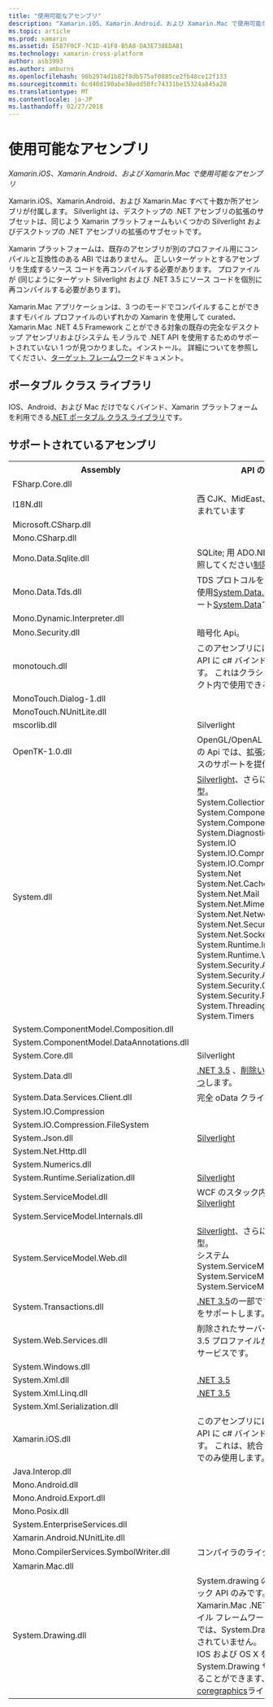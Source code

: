 ```yaml
---
title: "使用可能なアセンブリ"
description: "Xamarin.iOS、Xamarin.Android、および Xamarin.Mac で使用可能なアセンブリ"
ms.topic: article
ms.prod: xamarin
ms.assetid: E587F0CF-7C1D-41F8-B5A8-DA3E738EDA81
ms.technology: xamarin-cross-platform
author: asb3993
ms.author: amburns
ms.openlocfilehash: 98b2974d1b82f8db575af0885ce2fb48ce12f133
ms.sourcegitcommit: 6cd40d190abe38edd50fc74331be15324a845a28
ms.translationtype: MT
ms.contentlocale: ja-JP
ms.lasthandoff: 02/27/2018
---
```

# <a name="available-assemblies"></a>使用可能なアセンブリ

_Xamarin.iOS、Xamarin.Android、および Xamarin.Mac で使用可能なアセンブリ_

Xamarin.iOS、Xamarin.Android、および Xamarin.Mac すべて十数か所アセンブリが付属します。 Silverlight は、デスクトップの .NET アセンブリの拡張のサブセットは、同じよう Xamarin プラットフォームもいくつかの Silverlight およびデスクトップの .NET アセンブリの拡張のサブセットです。

Xamarin プラットフォームは、既存のアセンブリが別のプロファイル用にコンパイルと互換性のある ABI ではありません。 正しいターゲットとするアセンブリを生成するソース コードを再コンパイルする必要があります。 プロファイルが (同じようにターゲット Silverlight および .NET 3.5 にソース コードを個別に再コンパイルする必要があります)。

Xamarin.Mac アプリケーションは、3 つのモードでコンパイルすることができますモバイル プロファイルのいずれかの Xamarin を使用して curated、Xamarin.Mac .NET 4.5 Framework ことができる対象の既存の完全なデスクトップ アセンブリおよびシステム モノラルで .NET API を使用するためのサポートされていない 1 つが見つかりました。インストール。 詳細についてを参照してください、[ターゲット フレームワーク](~/mac/platform/target-framework.md)ドキュメント。


## <a name="portable-class-libraries"></a>ポータブル クラス ライブラリ
 
IOS、Android、および Mac だけでなくバインド、Xamarin プラットフォームを利用できる[.NET ポータブル クラス ライブラリ](~/cross-platform/app-fundamentals/pcl.md)です。

## <a name="supported-assemblies"></a>サポートされているアセンブリ

<style type="text/css"> .tg {罫線-折りたたみ: 折りたたみ; 境界線-間隔: 0;} .tg td {パディング: 10 px 5 px; 境界線-幅: 1px; オーバーフロー: 非表示になります word-break: normal;} .tg th {フォント-重み: 標準; padding: 10 px 5 px; 境界線-幅: 1px; オーバーフロー: 非表示になります。 word-break: normal;} .tg .tg zx05。{フォントの太さ: 太字; 背景色: #d1d9dd; 垂直位置揃え: 上部} .tg .tg w6qd {背景色: #91e2f4; テキスト配置: 中央以外の垂直位置揃え: 上部} .tg .tg yw4l {垂直位置揃え: 上部} .tg .tg q3ci {背景色: #cfefa7; テキスト配置: 中央揃えです。垂直位置揃え: top} .tg .tg p7et {背景色: #cec0ec; テキスト配置: 中央以外の垂直位置揃え: top} </style>
<table class="tg">
  <tr>
    <th class="tg-zx05">Assembly</th>
    <th class="tg-zx05">API の互換性</th>
    <th class="tg-zx05">Xamarin.iOS</th>
    <th class="tg-zx05">Xamarin.Android</th>
    <th class="tg-zx05">Xamarin.Mac</th>
  </tr>
  <tr>
    <td class="tg-yw4l">FSharp.Core.dll</td>
    <td class="tg-yw4l"></td>
    <td class="tg-w6qd">✓</td>
    <td class="tg-q3ci">✓</td>
    <td class="tg-p7et">✓</td>
  </tr>
  <tr>
    <td class="tg-yw4l">l18N.dll</td>
    <td class="tg-yw4l">西 CJK、MidEast、まれで、他が含まれています</td>
    <td class="tg-w6qd">✓</td>
    <td class="tg-q3ci">✓</td>
    <td class="tg-p7et">✓</td>
  </tr>
  <tr>
    <td class="tg-yw4l">Microsoft.CSharp.dll</td>
    <td class="tg-yw4l"></td>
    <td class="tg-w6qd">✓</td>
    <td class="tg-q3ci">✓</td>
    <td class="tg-p7et">✓</td>
  </tr>
  <tr>
    <td class="tg-yw4l">Mono.CSharp.dll</td>
    <td class="tg-yw4l"></td>
    <td class="tg-w6qd">✓</td>
    <td class="tg-q3ci">✓</td>
    <td class="tg-p7et">✓</td>
  </tr>
  <tr>
    <td class="tg-yw4l">Mono.Data.Sqlite.dll</td>
    <td class="tg-yw4l">SQLite; 用 ADO.NET プロバイダー参照してください<a href="~/ios/data-cloud/system.data.md">制限</a>です。</td>
    <td class="tg-w6qd">✓</td>
    <td class="tg-q3ci">✓</td>
    <td class="tg-p7et">✓</td>
  </tr>
  <tr>
    <td class="tg-yw4l">Mono.Data.Tds.dll</td>
    <td class="tg-yw4l">TDS プロトコルをサポートします。使用<a href="https://developer.xamarin.com/api/namespace/System.Data.SqlClient/">System.Data.SqlClient</a>内でサポート<a href="https://developer.xamarin.com/api/namespace/System.Data/">System.Data</a>です。</td>
    <td class="tg-w6qd">✓</td>
    <td class="tg-q3ci">✓</td>
    <td class="tg-p7et">✓</td>
  </tr>
  <tr>
    <td class="tg-yw4l">Mono.Dynamic.Interpreter.dll</td>
    <td class="tg-yw4l"></td>
    <td class="tg-w6qd">✓</td>
    <td class="tg-yw4l"></td>
    <td class="tg-yw4l"></td>
  </tr>
  <tr>
    <td class="tg-yw4l">Mono.Security.dll</td>
    <td class="tg-yw4l">暗号化 Api。</td>
    <td class="tg-w6qd">✓</td>
    <td class="tg-q3ci">✓</td>
    <td class="tg-p7et">✓</td>
  </tr>
  <tr>
    <td class="tg-yw4l">monotouch.dll</td>
    <td class="tg-yw4l">このアセンブリには、CocoaTouch API に c# バインドが含まれています。 これはクラシック iOS プロジェクト内で使用できるのみです。</td>
    <td class="tg-w6qd">✓</td>
    <td class="tg-yw4l"></td>
    <td class="tg-yw4l"></td>
  </tr>
  <tr>
    <td class="tg-yw4l">MonoTouch.Dialog-1.dll</td>
    <td class="tg-yw4l"></td>
    <td class="tg-w6qd">✓</td>
    <td class="tg-yw4l"></td>
    <td class="tg-yw4l"></td>
  </tr>
  <tr>
    <td class="tg-yw4l">MonoTouch.NUnitLite.dll</td>
    <td class="tg-yw4l"></td>
    <td class="tg-w6qd">✓</td>
    <td class="tg-yw4l"></td>
    <td class="tg-yw4l"></td>
  </tr>
  <tr>
    <td class="tg-yw4l">mscorlib.dll</td>
    <td class="tg-yw4l"><a ref="https://msdn.microsoft.com/en-us/library/cc838194(VS.95).aspx">Silverlight</a></td>
    <td class="tg-w6qd">✓</td>
    <td class="tg-q3ci">✓</td>
    <td class="tg-p7et">✓</td>
  </tr>
  <tr>
    <td class="tg-yw4l">OpenTK-1.0.dll</td>
    <td class="tg-yw4l">OpenGL/OpenAL オブジェクト指向の Api では、拡張が iPhone デバイスのサポートを提供します。</td>
    <td class="tg-w6qd">✓</td>
    <td class="tg-q3ci">✓</td>
    <td class="tg-p7et">✓</td>
  </tr>
  <tr>
    <td class="tg-yw4l">System.dll</td>
    <td class="tg-yw4l"><a href="https://msdn.microsoft.com/en-us/library/cc838194(VS.95).aspx">Silverlight</a>、さらに次の名前空間の型。<br>System.Collections.Specialized<br>System.ComponentModel<br>System.ComponentModel.Design<br>System.Diagnostics<br>System.IO<br>System.IO.Compression<br>System.IO.Compression.FileSystem<br>System.Net<br>System.Net.Cache<br>System.Net.Mail<br>System.Net.Mime<br>System.Net.NetworkInformation<br>System.Net.Security<br>System.Net.Sockets<br>System.Runtime.InteropServices<br>System.Runtime.Versioning<br>System.Security.AccessControl<br>System.Security.Authentication<br>System.Security.Cryptography<br>System.Security.Permissions<br>System.Threading<br>System.Timers</td>
    <td class="tg-w6qd">✓</td>
    <td class="tg-q3ci">✓</td>
    <td class="tg-p7et">✓</td>
  </tr>
  <tr>
    <td class="tg-yw4l">System.ComponentModel.Composition.dll</td>
    <td class="tg-yw4l"></td>
    <td class="tg-w6qd">✓</td>
    <td class="tg-q3ci">✓</td>
    <td class="tg-p7et">✓</td>
  </tr>
  <tr>
    <td class="tg-yw4l">System.ComponentModel.DataAnnotations.dll</td>
    <td class="tg-yw4l"></td>
    <td class="tg-w6qd">✓</td>
    <td class="tg-q3ci">✓</td>
    <td class="tg-p7et">✓</td>
  </tr>
  <tr>
    <td class="tg-yw4l">System.Core.dll</td>
    <td class="tg-yw4l"><a ref="https://msdn.microsoft.com/en-us/library/cc838194(VS.95).aspx">Silverlight</a></td>
    <td class="tg-w6qd">✓</td>
    <td class="tg-q3ci">✓</td>
    <td class="tg-p7et">✓</td>
  </tr>
  <tr>
    <td class="tg-yw4l">System.Data.dll</td>
    <td class="tg-yw4l"><a href="http://msdn.microsoft.com/en-us/library/ms229335.aspx">.NET 3.5</a> 、<a href="~/ios/data-cloud/system.data.md">削除いくつかの機能を持つ</a>します。</td>
    <td class="tg-w6qd">✓</td>
    <td class="tg-q3ci">✓</td>
    <td class="tg-p7et">✓</td>
  </tr>
  <tr>
    <td class="tg-yw4l">System.Data.Services.Client.dll</td>
    <td class="tg-yw4l">完全 oData クライアント。</td>
    <td class="tg-w6qd">✓</td>
    <td class="tg-q3ci">✓</td>
    <td class="tg-p7et">✓</td>
  </tr>
  <tr>
    <td class="tg-yw4l">System.IO.Compression</td>
    <td class="tg-yw4l"></td>
    <td class="tg-w6qd">✓</td>
    <td class="tg-q3ci">✓</td>
    <td class="tg-p7et">✓</td>
  </tr>
  <tr>
    <td class="tg-yw4l">System.IO.Compression.FileSystem</td>
    <td class="tg-yw4l"></td>
    <td class="tg-w6qd">✓</td>
    <td class="tg-q3ci">✓</td>
    <td class="tg-p7et">✓</td>
  </tr>
  <tr>
    <td class="tg-yw4l">System.Json.dll</td>
    <td class="tg-yw4l"><a href="http://msdn.microsoft.com/en-us/library/cc838194(VS.95).aspx">Silverlight</a></td>
    <td class="tg-w6qd">✓</td>
    <td class="tg-q3ci">✓</td>
    <td class="tg-p7et">✓</td>
  </tr>
  <tr>
    <td class="tg-yw4l">System.Net.Http.dll</td>
    <td class="tg-yw4l"></td>
    <td class="tg-w6qd">✓</td>
    <td class="tg-q3ci">✓</td>
    <td class="tg-p7et">✓</td>
  </tr>
  <tr>
    <td class="tg-yw4l">System.Numerics.dll</td>
    <td class="tg-yw4l"></td>
    <td class="tg-w6qd">✓</td>
    <td class="tg-q3ci">✓</td>
    <td class="tg-p7et">✓</td>
  </tr>
  <tr>
    <td class="tg-yw4l">System.Runtime.Serialization.dll</td>
    <td class="tg-yw4l"><a href="http://msdn.microsoft.com/en-us/library/cc838194(VS.95).aspx">Silverlight</a></td>
    <td class="tg-w6qd">✓</td>
    <td class="tg-q3ci">✓</td>
    <td class="tg-p7et">✓</td>
  </tr>
  <tr>
    <td class="tg-yw4l">System.ServiceModel.dll</td>
    <td class="tg-yw4l">WCF のスタック内に存在と<a href="http://msdn.microsoft.com/en-us/library/cc838194(VS.95).aspx">Silverlight</a></td>
    <td class="tg-w6qd">✓</td>
    <td class="tg-q3ci">✓</td>
    <td class="tg-p7et">✓</td>
  </tr>
  <tr>
    <td class="tg-yw4l">System.ServiceModel.Internals.dll</td>
    <td class="tg-yw4l"></td>
    <td class="tg-w6qd">✓</td>
    <td class="tg-q3ci">✓</td>
    <td class="tg-p7et">✓</td>
  </tr>
  <tr>
    <td class="tg-yw4l">System.ServiceModel.Web.dll</td>
    <td class="tg-yw4l"><a href="http://msdn.microsoft.com/en-us/library/cc838194(VS.95).aspx">Silverlight</a>、さらに次の名前空間の型。 <br>システム<br>System.ServiceModel.Channels<br>System.ServiceModel.Description<br>System.ServiceModel.Web</td>
    <td class="tg-w6qd">✓</td>
    <td class="tg-q3ci">✓</td>
    <td class="tg-p7et">✓</td>
  </tr>
  <tr>
    <td class="tg-yw4l">System.Transactions.dll</td>
    <td class="tg-yw4l"><a href="http://msdn.microsoft.com/en-us/library/ms229335.aspx">.NET 3.5</a>の一部です。 <a href="~/ios/data-cloud/system.data.md">System.Data</a>をサポートします。</td>
    <td class="tg-w6qd">✓</td>
    <td class="tg-q3ci">✓</td>
    <td class="tg-p7et">✓</td>
  </tr>
  <tr>
    <td class="tg-yw4l">System.Web.Services.dll</td>
    <td class="tg-yw4l">削除されたサーバー機能で、.NET 3.5 プロファイルから基本的な Web サービスです。</td>
    <td class="tg-w6qd">✓</td>
    <td class="tg-q3ci">✓</td>
    <td class="tg-p7et">✓</td>
  </tr>
  <tr>
    <td class="tg-yw4l">System.Windows.dll</td>
    <td class="tg-yw4l"></td>
    <td class="tg-w6qd">✓</td>
    <td class="tg-q3ci">✓</td>
    <td class="tg-p7et">✓</td>
  </tr>
  <tr>
    <td class="tg-yw4l">System.Xml.dll</td>
    <td class="tg-yw4l"><a href="http://msdn.microsoft.com/en-us/library/ms229335.aspx">.NET 3.5</a></td>
    <td class="tg-w6qd">✓</td>
    <td class="tg-q3ci">✓</td>
    <td class="tg-p7et">✓</td>
  </tr>
  <tr>
    <td class="tg-yw4l">System.Xml.Linq.dll</td>
    <td class="tg-yw4l"><a href="http://msdn.microsoft.com/en-us/library/ms229335.aspx">.NET 3.5</a></td>
    <td class="tg-w6qd">✓</td>
    <td class="tg-q3ci">✓</td>
    <td class="tg-p7et">✓</td>
  </tr>
  <tr>
    <td class="tg-yw4l">System.Xml.Serialization.dll</td>
    <td class="tg-yw4l"></td>
    <td class="tg-w6qd">✓</td>
    <td class="tg-q3ci">✓</td>
    <td class="tg-p7et">✓</td>
  </tr>
  <tr>
    <td class="tg-yw4l">Xamarin.iOS.dll</td>
    <td class="tg-yw4l">このアセンブリには、CocoaTouch API に c# バインドが含まれています。 これは、統合 iOS プロジェクトでのみ使用します。</td>
    <td class="tg-w6qd">✓</td>
    <td class="tg-yw4l"></td>
    <td class="tg-yw4l"></td>
  </tr>
  <tr>
    <td class="tg-yw4l">Java.Interop.dll</td>
    <td class="tg-yw4l"></td>
    <td class="tg-yw4l"></td>
    <td class="tg-q3ci">✓</td>
    <td class="tg-yw4l"></td>
  </tr>
  <tr>
    <td class="tg-yw4l">Mono.Android.dll</td>
    <td class="tg-yw4l"></td>
    <td class="tg-yw4l"></td>
    <td class="tg-q3ci">✓</td>
    <td class="tg-yw4l"></td>
  </tr>
  <tr>
    <td class="tg-yw4l">Mono.Android.Export.dll</td>
    <td class="tg-yw4l"></td>
    <td class="tg-yw4l"></td>
    <td class="tg-q3ci">✓</td>
    <td class="tg-yw4l"></td>
  </tr>
  <tr>
    <td class="tg-yw4l">Mono.Posix.dll</td>
    <td class="tg-yw4l"></td>
    <td class="tg-yw4l"></td>
    <td class="tg-q3ci">✓</td>
    <td class="tg-yw4l"></td>
  </tr>
  <tr>
    <td class="tg-yw4l">System.EnterpriseServices.dll</td>
    <td class="tg-yw4l"></td>
    <td class="tg-yw4l"></td>
    <td class="tg-q3ci">✓</td>
    <td class="tg-yw4l"></td>
  </tr>
  <tr>
    <td class="tg-yw4l">Xamarin.Android.NUnitLite.dll</td>
    <td class="tg-yw4l"></td>
    <td class="tg-yw4l"></td>
    <td class="tg-q3ci">✓</td>
    <td class="tg-yw4l"></td>
  </tr>
  <tr>
    <td class="tg-yw4l">Mono.CompilerServices.SymbolWriter.dll</td>
    <td class="tg-yw4l">コンパイラのライターです。</td>
    <td class="tg-yw4l"></td>
    <td class="tg-yw4l"></td>
    <td class="tg-p7et">✓</td>
  </tr>
  <tr>
    <td class="tg-yw4l">Xamarin.Mac.dll</td>
    <td class="tg-yw4l"></td>
    <td class="tg-yw4l"></td>
    <td class="tg-yw4l"></td>
    <td class="tg-p7et">✓</td>
  </tr>
  <tr>
    <td class="tg-yw4l">System.Drawing.dll</td>
    <td class="tg-yw4l">System.drawing の各 API - クラシック API のみです。<br>Xamarin.Mac .NET 4.5 またはモバイル フレームワークの Unified API では、System.Drawing がサポートされていません。<br>IOS および OS X を使用してに System.Drawing サポートを追加することができます、 <a href="https://github.com/mono/sysdrawing-coregraphics">sysdrawing coregraphics</a>ライブラリ</td>
    <td class="tg-w6qd">✓</td>
    <td class="tg-yw4l"></td>
    <td class="tg-p7et">✓</td>
  </tr>
</table>